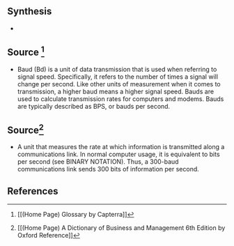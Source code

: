 ## Synthesis
- 
## Source [^1]
- Baud (Bd) is a unit of data transmission that is used when referring to signal speed. Specifically, it refers to the number of times a signal will change per second. Like other units of measurement when it comes to transmission, a higher baud means a higher signal speed. Bauds are used to calculate transmission rates for computers and modems. Bauds are typically described as BPS, or bauds per second.
## Source[^2]
- A unit that measures the rate at which information is transmitted along a communications link. In normal computer usage, it is equivalent to bits per second (see BINARY NOTATION). Thus, a 300-baud communications link sends 300 bits of information per second.
## References

[^1]: [[(Home Page) Glossary by Capterra]]
[^2]: [[(Home Page) A Dictionary of Business and Management 6th Edition by Oxford Reference]]